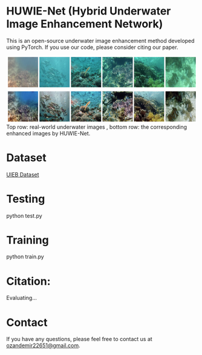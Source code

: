 # HUWIE-Net (Hybrid Underwater Image Enhancement Network)

This is an open-source underwater image enhancement method developed using PyTorch. If you use our code, please consider citing our paper.

![](./im.png)
Top row: real-world underwater images , bottom row: the corresponding enhanced images by HUWIE-Net.

# Dataset

[UIEB Dataset](https://li-chongyi.github.io/proj_benchmark.html)
 
# Testing

python test.py

# Training

python train.py

# Citation:

Evaluating...

# Contact

If you have any questions, please feel free to contact us at ozandemir22651@gmail.com.

